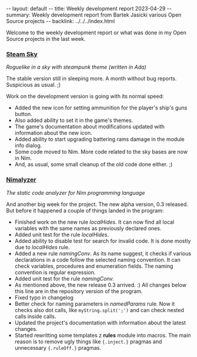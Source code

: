 -- layout: default
-- title: Weekly development report 2023-04-29
-- summary: Weekly development report from Bartek Jasicki various Open Source projects
-- backlink: ../../../index.html

Welcome to the weekly development report or what was done in my Open Source
projects in the last week.

### [Steam Sky](https://www.laeran.pl/repositories/steamsky)

*Roguelike in a sky with steampunk theme (written in Ada)*

The stable version still in sleeping more. A month without bug reports.
Suspicious as usual. ;)

Work on the development version is going with its normal speed:

* Added the new icon for setting ammunition for the player's ship's guns
  button.
* Also added ability to set it in the game's themes.
* The game's documentation about modifications updated with information about
  the new icon.
* Added ability to start upgrading battering rams damage in the module info
  dialog.
* Some code moved to Nim. More code related to the sky bases are now in Nim.
* And, as usual, some small cleanup of the old code done either. ;)

### [Nimalyzer](https://www.laeran.pl/repositories/nimalyzer)

*The static code analyzer for Nim programming language*

And another big week for the project. The new alpha version, 0.3 released. But
before it happened a couple of things landed in the program:

* Finished work on the new rule *localHides*. It can now find all local
  variables with the same names as previously declared ones.
* Added unit test for the rule *localHides*.
* Added ability to disable test for search for invalid code. It is done mostly
  due to *localHides* rule.
* Added a new rule *namingConv*. As its name suggest, it checks if various
  declarations in a code follow the selected naming convention. It can check
  variables, procedures and enumeration fields. The naming convention is
  regular expression.
* Added unit test for the rule *namingConv*.
* As mentioned above, the new release 0.3 arrived. :) All changes below this
  line are in the repository version of the program.
* Fixed typo in changelog
* Better check for naming parameters in *namedParams* rule. Now it checks also
  dot calls, like `myString.split(';')` and can check nested calls inside
  calls.
* Updated the project's documentation with information about the latest
  changes.
* Started rewritting some templates z **rules** module into macros. The main
  reason is to remove ugly things like `{.inject.}` pragmas and unnecessary
  `{.ruleOff.}` pragmas.
